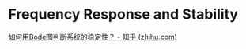 # Frequency Response and Stability

[如何用Bode图判断系统的稳定性？ - 知乎 (zhihu.com)](https://www.zhihu.com/question/20699458)

